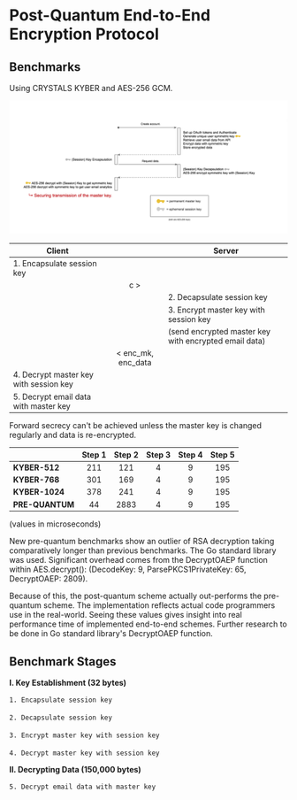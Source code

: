 # Post-Quantum End-to-End Encryption Protocol

## Benchmarks

Using CRYSTALS KYBER and AES-256 GCM.

![](./e2eprotocol.png)

|                 Client                |                      |                        Server                       |
|---------------------------------------|:--------------------:|-----------------------------------------------------|
|1. Encapsulate session key             |                      |                                                     |
|                                       |          c >         |                                                     |
|                                       |                      |2. Decapsulate session key                           |
|                                       |                      |3. Encrypt master key with session key               |
|                                       |                      |(send encrypted master key with encrypted email data)|
|                                       |  < enc_mk, enc_data  |                                                     |
|4. Decrypt master key with session key |                      |                                                     |
|5. Decrypt email data with master key  |                      |                                                     |

Forward secrecy can't be achieved unless the master key is changed regularly and data is re-encrypted.

|                |     Step 1     |    Step 2     |     Step 3     |     Step 4      |     Step 5     |
|----------------|:--------------:|:-------------:|:--------------:|:---------------:|:--------------:|
|**KYBER-512**   |         211    |       121     |         4      |        9        |         195    |
|**KYBER-768**   |         301    |       169     |         4      |        9        |         195    |
|**KYBER-1024**  |         378    |       241     |         4      |        9        |         195    |
|**PRE-QUANTUM** |          44    |       2883    |         4      |        9        |         195    |

(values in microseconds)

New pre-quantum benchmarks show an outlier of RSA decryption taking comparatively longer than previous benchmarks. The Go standard library was used. Significant overhead comes from the DecryptOAEP function within AES.decrypt(): (DecodeKey: 9, ParsePKCS1PrivateKey: 65, DecryptOAEP: 2809).

Because of this, the post-quantum scheme actually out-performs the pre-quantum scheme. The implementation reflects actual code programmers use in the real-world. Seeing these values gives insight into real performance time of implemented end-to-end schemes. Further research to be done in Go standard library's DecryptOAEP function.

## Benchmark Stages

**I. Key Establishment (32 bytes)**

    1. Encapsulate session key

    2. Decapsulate session key

    3. Encrypt master key with session key

    4. Decrypt master key with session key

**II. Decrypting Data (150,000 bytes)**

    5. Decrypt email data with master key



